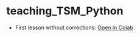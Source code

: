 # teaching_TSM_Python


* First lesson without corrections: [Open in Colab](https://githubtocolab.com/louis-olive/teaching_Python/blob/master/notebooks/01_introduction_to_python_wo_correction.ipynb)
